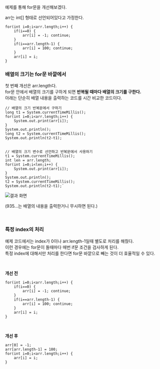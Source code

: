 예제를 통해 for문을 개선해보겠다.

arr는 int[] 형태로 선언되어있다고 가정한다.

```
for(int i=0;i<arr.length;i++) {
	if(i==0) {
		arr[i] = -1; continue;
	}
	if(i==arr.length-1) {
		arr[i] = 100; continue;
	}
	arr[i] = i;
}
```

### 배열의 크기는 for문 바깥에서
첫 번째 개선은 arr.length다.  
for문 안에서 배열의 크기를 구하게 되면 **반복될 때마다 배열의 크기를 구한다.**  
아래는 단순히 배열 내용을 출력하는 코드를 시간 비교한 코드이다.

```
// 배열의 크기 반복문에서 구하기
long t1 = System.currentTimeMillis();
for(int i=0;i<arr.length;i++) {
    System.out.print(arr[i]);
}
System.out.println();
long t2 = System.currentTimeMillis();
System.out.println(t2-t1);
		
		
// 배열의 크기 변수로 선언하고 반복문에서 사용하기
t1 = System.currentTimeMillis();
int len = arr.length;
for(int i=0;i<len;i++) {
    System.out.print(arr[i]);
}
System.out.println();
t2 = System.currentTimeMillis();
System.out.println(t2-t1);`
```

![결과 화면](../images/arr_size.png)

(935...는 배열의 내용을 출력한거니 무시하면 된다.)

<br>

### 특정 index의 처리

예제 코드에서는 index가 0이나 arr.length-1일때 별도로 처리를 해줬다.  
이런 경우에는 for문이 돌때마다 매번 if문 조건을 검사하게 된다.  
특정 index에 대해서만 처리를 한다면 for문 바깥으로 빼는 것이 더 효율적일 수 있다.

<br>

**개선 전**

```
for(int i=0;i<arr.length;i++) {
	if(i==0) {
		arr[i] = -1; continue;
	}
	if(i==arr.length-1) {
		arr[i] = 100; continue;
	}
	arr[i] = i;
}
```

<br>

**개선 후**

```
arr[0] = -1;
arr[arr.length-1] = 100;
for(int i=0;i<arr.length;i++) {
	arr[i] = i;
}
```